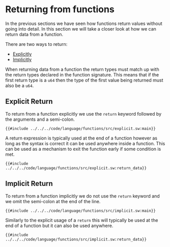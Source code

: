 # Returning from functions

In the previous sections we have seen how functions return values without going into detail. In this section we will take a closer look at how we can return data from a function.

There are two ways to return:

<!-- no toc-->
- [Explicitly](#explicit-return)
- [Implicitly](#implicit-return)

When returning data from a function the return types must match up with the return types declared in the function signature. This means that if the first return type is a `u64` then the type of the first value being returned must also be a `u64`.

## Explicit Return

To return from a function explicitly we use the `return` keyword followed by the arguments and a semi-colon.

```sway
{{#include ../../../code/language/functions/src/explicit.sw:main}}
```

A return expression is typically used at the end of a function however as long as the syntax is correct it can be used anywhere inside a function. This can be used as a mechanism to exit the function early if some condition is met.

```sway
{{#include ../../../code/language/functions/src/explicit.sw:return_data}}
```

## Implicit Return

To return from a function implicitly we do not use the `return` keyword and we omit the semi-colon at the end of the line.

```sway
{{#include ../../../code/language/functions/src/implicit.sw:main}}
```

Similarly to the explicit usage of a `return` this will typically be used at the end of a function but it can also be used anywhere.

```sway
{{#include ../../../code/language/functions/src/implicit.sw:return_data}}
```
